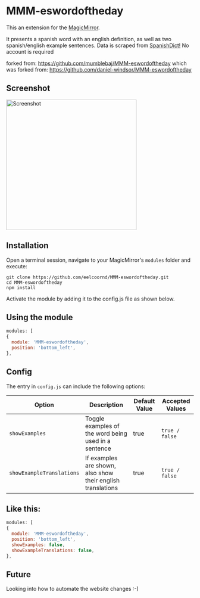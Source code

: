 # MMM-eswordoftheday

This an extension for the [MagicMirror](https://github.com/MichMich/MagicMirror).

It presents a spanish word with an english definition, as well as two spanish/english example sentences.  Data is scraped from [SpanishDict!](https://www.spanishdict.com/wordoftheday)  No account is required

forked from: https://github.com/mumblebaj/MMM-eswordoftheday which was forked from: https://github.com/daniel-windsor/MMM-eswordoftheday

## Screenshot
<img width="350" alt="Screenshot" src="https://github.com/eelcoornd/MMM-eswordoftheday/assets/140081955/0a02d3ac-104d-4f65-8a3f-d54a80c9b2e9">


## Installation
Open a terminal session, navigate to your MagicMirror's `modules` folder and execute:
````
git clone https://github.com/eelcoornd/MMM-eswordoftheday.git
cd MMM-eswordoftheday
npm install
````

Activate the module by adding it to the config.js file as shown below.

## Using the module
````javascript
modules: [
{
  module: 'MMM-eswordoftheday',
  position: 'bottom_left',
},
````

## Config
The entry in `config.js` can include the following options:

|Option|Description|Default Value|Accepted Values|
|---|---|---|---|
|`showExamples`|Toggle examples of the word being used in a sentence|true|`true / false`|
|`showExampleTranslations`|If examples are shown, also show their english translations|true|`true / false`|

## Like this:
````javascript
modules: [
{
  module: 'MMM-eswordoftheday',
  position: 'bottom_left',
  showExamples: false,
  showExampleTranslations: false,
},
````


## Future

Looking into how to automate the website changes :-)

